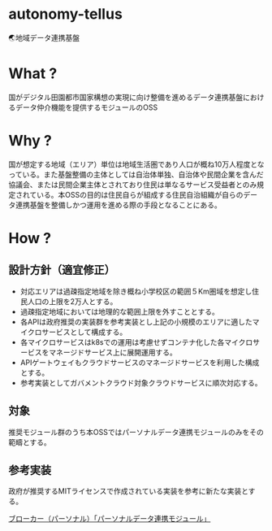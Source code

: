 # autonomy-tellus
🌏地域データ連携基盤

# What ?
国がデジタル田園都市国家構想の実現に向け整備を進めるデータ連携基盤におけるデータ仲介機能を提供するモジュールのOSS

# Why ?
国が想定する地域（エリア）単位は地域生活圏であり人口が概ね10万人程度となっている。また基盤整備の主体としては自治体単独、自治体や民間企業を含んだ協議会、または民間企業主体とされており住民は単なるサービス受益者とのみ規定されている。本OSSの目的は住民自らが組成する住民自治組織が自らのデータ連携基盤を整備しかつ運用を進める際の手段となることにある。

# How ?
## 設計方針（適宜修正）

- 対応エリアは過疎指定地域を除き概ね小学校区の範囲５Km圏域を想定し住民人口の上限を2万人とする。
- 過疎指定地域においては地理的な範囲上限を外すこととする。
- 各APIは政府推奨の実装群を参考実装とし上記の小規模のエリアに適したマイクロサービスとして構成する。
- 各マイクロサービスはk8sでの運用は考慮せずコンテナ化した各マイクロサービスをマネージドサービス上に展開運用する。
- APIゲートウェイもクラウドサービスのマネージドサービスを利用した構成とする。
- 参考実装としてガバメントクラウド対象クラウドサービスに順次対応する。

## 対象
推奨モジュール群のうち本OSSではパーソナルデータ連携モジュールのみをその範疇とする。

## 参考実装
政府が推奨するMITライセンスで作成されている実装を参考に新たな実装とする。

[ブローカー（パーソナル）「パーソナルデータ連携モジュール」](https://data-society-alliance.org/area-data/module/manual/#personal)
